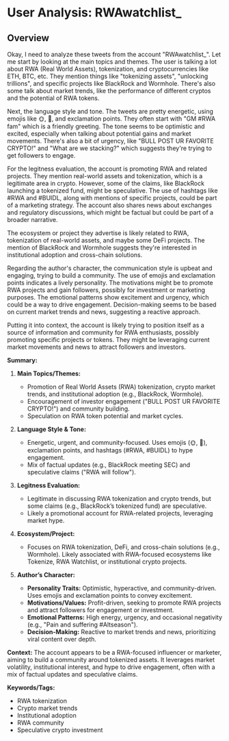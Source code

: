 # User Analysis: RWAwatchlist_

## Overview

<think>
Okay, I need to analyze these tweets from the account "RWAwatchlist_". Let me start by looking at the main topics and themes. The user is talking a lot about RWA (Real World Assets), tokenization, and cryptocurrencies like ETH, BTC, etc. They mention things like "tokenizing assets", "unlocking trillions", and specific projects like BlackRock and Wormhole. There's also some talk about market trends, like the performance of different cryptos and the potential of RWA tokens.

Next, the language style and tone. The tweets are pretty energetic, using emojis like 🌞, 🚨, and exclamation points. They often start with "GM #RWA fam" which is a friendly greeting. The tone seems to be optimistic and excited, especially when talking about potential gains and market movements. There's also a bit of urgency, like "BULL POST UR FAVORITE CRYPTO!" and "What are we stacking?" which suggests they're trying to get followers to engage.

For the legitness evaluation, the account is promoting RWA and related projects. They mention real-world assets and tokenization, which is a legitimate area in crypto. However, some of the claims, like BlackRock launching a tokenized fund, might be speculative. The use of hashtags like #RWA and #BUIDL, along with mentions of specific projects, could be part of a marketing strategy. The account also shares news about exchanges and regulatory discussions, which might be factual but could be part of a broader narrative.

The ecosystem or project they advertise is likely related to RWA, tokenization of real-world assets, and maybe some DeFi projects. The mention of BlackRock and Wormhole suggests they're interested in institutional adoption and cross-chain solutions.

Regarding the author's character, the communication style is upbeat and engaging, trying to build a community. The use of emojis and exclamation points indicates a lively personality. The motivations might be to promote RWA projects and gain followers, possibly for investment or marketing purposes. The emotional patterns show excitement and urgency, which could be a way to drive engagement. Decision-making seems to be based on current market trends and news, suggesting a reactive approach.

Putting it into context, the account is likely trying to position itself as a source of information and community for RWA enthusiasts, possibly promoting specific projects or tokens. They might be leveraging current market movements and news to attract followers and investors.
</think>

**Summary:**  
1. **Main Topics/Themes:**  
   - Promotion of Real World Assets (RWA) tokenization, crypto market trends, and institutional adoption (e.g., BlackRock, Wormhole).  
   - Encouragement of investor engagement ("BULL POST UR FAVORITE CRYPTO!") and community building.  
   - Speculation on RWA token potential and market cycles.  

2. **Language Style & Tone:**  
   - Energetic, urgent, and community-focused. Uses emojis (🌞, 🚨), exclamation points, and hashtags (#RWA, #BUIDL) to hype engagement.  
   - Mix of factual updates (e.g., BlackRock meeting SEC) and speculative claims ("RWA will follow").  

3. **Legitness Evaluation:**  
   - Legitimate in discussing RWA tokenization and crypto trends, but some claims (e.g., BlackRock’s tokenized fund) are speculative.  
   - Likely a promotional account for RWA-related projects, leveraging market hype.  

4. **Ecosystem/Project:**  
   - Focuses on RWA tokenization, DeFi, and cross-chain solutions (e.g., Wormhole). Likely associated with RWA-focused ecosystems like Tokenize, RWA Watchlist, or institutional crypto projects.  

5. **Author’s Character:**  
   - **Personality Traits:** Optimistic, hyperactive, and community-driven. Uses emojis and exclamation points to convey excitement.  
   - **Motivations/Values:** Profit-driven, seeking to promote RWA projects and attract followers for engagement or investment.  
   - **Emotional Patterns:** High energy, urgency, and occasional negativity (e.g., "Pain and suffering #Altseason").  
   - **Decision-Making:** Reactive to market trends and news, prioritizing viral content over depth.  

**Context:** The account appears to be a RWA-focused influencer or marketer, aiming to build a community around tokenized assets. It leverages market volatility, institutional interest, and hype to drive engagement, often with a mix of factual updates and speculative claims.  

**Keywords/Tags:**  
- RWA tokenization  
- Crypto market trends  
- Institutional adoption  
- RWA community  
- Speculative crypto investment